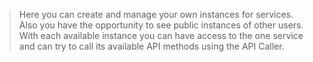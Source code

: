 > Here you can create and manage your own instances for services. 
> Also you have the opportunity to see public instances of other users. 
> With each available instance you can have access to the one service and can try to call its available API methods using the API Caller.